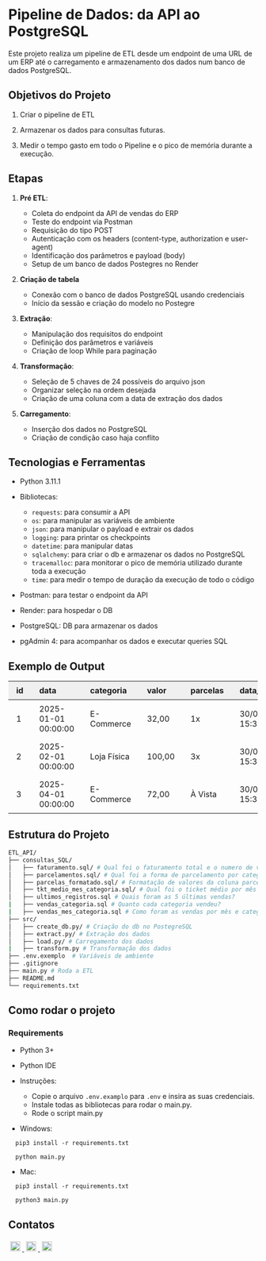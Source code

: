 # Pipeline de Dados: da API ao PostgreSQL

Este projeto realiza um pipeline de ETL desde um endpoint de uma URL de um ERP até o carregamento e armazenamento dos dados num banco de dados PostgreSQL.

## Objetivos do Projeto

1. Criar o pipeline de ETL

2. Armazenar os dados para consultas futuras. 

3. Medir o tempo gasto em todo o Pipeline e o pico de memória durante a execução.

## Etapas

1. **Pré ETL**:

    - Coleta do endpoint da API de vendas do ERP
    - Teste do endpoint via Postman
    - Requisição do tipo POST
    - Autenticação com os headers (content-type, authorization e user-agent)
    - Identificação dos parâmetros e payload (body)
    - Setup de um banco de dados Postegres no Render

2. **Criação de tabela**

    - Conexão com o banco de dados PostgreSQL usando credenciais
    - Início da sessão e criação do modelo no Postegre

3. **Extração**:

    - Manipulação dos requisitos do endpoint
    - Definição dos parâmetros e variáveis 
    - Criação de loop While para paginação

4. **Transformação**:

    - Seleção de 5 chaves de 24 possíveis do arquivo json
    - Organizar seleção na ordem desejada
    - Criação de uma coluna com a data de extração dos dados

5. **Carregamento**:

    - Inserção dos dados no PostgreSQL
    - Criação de condição caso haja conflito

## **Tecnologias e Ferramentas**

- Python 3.11.1
- Bibliotecas:
    - `requests`: para consumir a API
    - `os`: para manipular as variáveis de ambiente
    - `json`: para manipular o payload e extrair os dados
    - `logging`: para printar os checkpoints
    - `datetime`: para manipular datas
    - `sqlalchemy`: para criar o db e armazenar os dados no PostgreSQL
    - `tracemalloc`: para monitorar o pico de memória utilizado durante toda a execução
    - `time`: para medir o tempo de duração da execução de todo o código

- Postman: para testar o endpoint da API
- Render: para hospedar o DB
- PostgreSQL: DB para armazenar os dados
- pgAdmin 4: para acompanhar os dados e executar queries SQL

## Exemplo de Output

<table align="center">
  <thead>
    <tr>
      <th align="left" style="padding:8px 16px;background:#f0f0f0;">id</th>
      <th align="left" style="padding:8px 16px;background:#f0f0f0;">data</th>
      <th align="left" style="padding:8px 16px;background:#f0f0f0;">categoria</th>
      <th align="left" style="padding:8px 16px;background:#f0f0f0;">valor</th>
      <th align="left" style="padding:8px 16px;background:#f0f0f0;">parcelas</th>
      <th align="left" style="padding:8px 16px;background:#f0f0f0;">data_extracao</th>
    </tr>
  </thead>
<tbody>
    <tr>
      <td style="padding:8px 16px;">1</td>
      <td style="padding:8px 16px;">2025-01-01 00:00:00</td>
      <td style="padding:8px 16px;">E-Commerce</td>
      <td style="padding:8px 16px;">32,00</td>
      <td style="padding:8px 16px;">1x</td>
      <td style="padding:8px 16px;">30/05/2025 15:37:50.288426</td>
    </tr>
    <tr>
      <td style="padding:8px 16px;">2</td>
      <td style="padding:8px 16px;">2025-02-01 00:00:00</td>
      <td style="padding:8px 16px;">Loja Física</td>
      <td style="padding:8px 16px;">100,00</td>
      <td style="padding:8px 16px;">3x</td>
      <td style="padding:8px 16px;">30/05/2025 15:37:50.288426</td>
    </tr>
    <tr>
      <td style="padding:8px 16px;">3</td>
      <td style="padding:8px 16px;">2025-04-01 00:00:00</td>
      <td style="padding:8px 16px;">E-Commerce</td>
      <td style="padding:8px 16px;">72,00</td>
      <td style="padding:8px 16px;">À Vista</td>
      <td style="padding:8px 16px;">30/05/2025 15:37:50.288426</td>
    </tr>
      </tbody>
</table>



## Estrutura do Projeto

```bash
ETL_API/
├── consultas_SQL/
│   ├── faturamento.sql/ # Qual foi o faturamento total e o numero de vendas da loja no período?
│   ├── parcelamentos.sql/ # Qual foi a forma de parcelamento por categoria no período?
│   ├── parcelas_formatado.sql/ # Formatação de valores da coluna parcelas
│   ├── tkt_medio_mes_categoria.sql/ # Qual foi o ticket médio por mês e categoria?
│   ├── ultimos_registros.sql # Quais foram as 5 últimas vendas?
|   ├── vendas_categoria.sql # Quanto cada categoria vendeu?
|   ├── vendas_mes_categoria.sql # Como foram as vendas por mês e categoria?
├── src/
│   ├── create_db.py/ # Criação do db no PostegreSQL
│   ├── extract.py/ # Extração dos dados
│   ├── load.py/ # Carregamento dos dados
|   ├── transform.py # Transformação dos dados
├── .env.exemplo  # Variáveis de ambiente
├── .gitignore
├── main.py # Roda a ETL
├── README.md 
└── requirements.txt
```

## Como rodar o projeto

### Requirements
- Python 3+
- Python IDE


- Instruções:
  - Copie o arquivo ``.env.examplo`` para `.env` e insira as suas credenciais.
  - Instale todas as bibliotecas para rodar o main.py.
  - Rode o script main.py
  

- Windows:
```
  pip3 install -r requirements.txt
```
```
  python main.py
```

- Mac:
```
  pip3 install -r requirements.txt
```

```
  python3 main.py
```

## Contatos

<p>
<!-- LinkedIn -->
    <a href="https://www.linkedin.com/in/irven-xavier/" target="_blank">
      <img
        src="https://img.shields.io/badge/🔗-LinkedIn-0077B5?style=flat-square&logo=linkedin"
        alt="LinkedIn"
        style="margin:4px; height:20px;"
      />
    </a>
<!-- Whatsapp -->
    <a href="https://wa.me/5531991156079/" target="_blank">
      <img
        src="https://img.shields.io/badge/📱-WhatsApp-25D366?style=flat-square&logo=whatsapp"
        alt="WhatsApp"
        style="margin:4px; height:20px;"
      />
    </a>
<!-- Gmail -->
    <a href="mailto:irven.xavier@gmail.com" target="_blank">
      <img
       src="https://img.shields.io/badge/✉️-Email-D14836?style=flat-square&logo=gmail&logoColor=white"
       alt="WhatsApp"
       style="margin:4px; height:20px;"
      />
    </a>
</p>